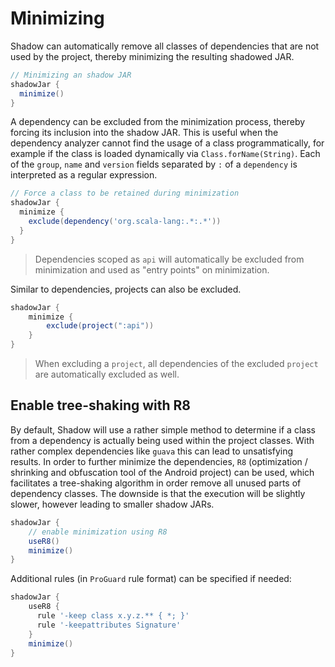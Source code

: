 # Minimizing

Shadow can automatically remove all classes of dependencies that are not used by the project, thereby minimizing the resulting shadowed JAR.

```groovy
// Minimizing an shadow JAR
shadowJar {
  minimize()
}
```

A dependency can be excluded from the minimization process, thereby forcing its inclusion into the shadow JAR.
This is useful when the dependency analyzer cannot find the usage of a class programmatically, for example if the class
is loaded dynamically via `Class.forName(String)`. Each of the `group`, `name` and `version` fields separated by `:` of
a `dependency` is interpreted as a regular expression.

```groovy
// Force a class to be retained during minimization
shadowJar {
  minimize {
    exclude(dependency('org.scala-lang:.*:.*'))
  }
}
```

> Dependencies scoped as `api` will automatically be excluded from minimization and used as "entry points" on minimization.

Similar to dependencies, projects can also be excluded.

```groovy
shadowJar {
    minimize {
        exclude(project(":api"))
    }
}
```

> When excluding a `project`, all dependencies of the excluded `project` are automatically
  excluded as well.

## Enable tree-shaking with R8

By default, Shadow will use a rather simple method to determine if a class from a dependency is actually being used within the
project classes. With rather complex dependencies like `guava` this can lead to unsatisfying results. In order to further minimize
the dependencies, `R8` (optimization / shrinking and obfuscation tool of the Android project) can be used, which facilitates a
tree-shaking algorithm in order remove all unused parts of dependency classes. The downside is that the execution will be slightly
slower, however leading to smaller shadow JARs.

```groovy
shadowJar {
    // enable minimization using R8
    useR8()
    minimize()
}
```

Additional rules (in `ProGuard` rule format) can be specified if needed:

```groovy
shadowJar {
    useR8 {
      rule '-keep class x.y.z.** { *; }'
      rule '-keepattributes Signature'
    }
    minimize()
}
```
